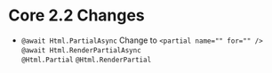 
# Core 2.2 Changes

* ```@await Html.PartialAsync```                  Change to   ```<partial name="" for="" />```
  ```@await Html.RenderPartialAsync```  
  ```@Html.Partial```
  ```@Html.RenderPartial``` 
